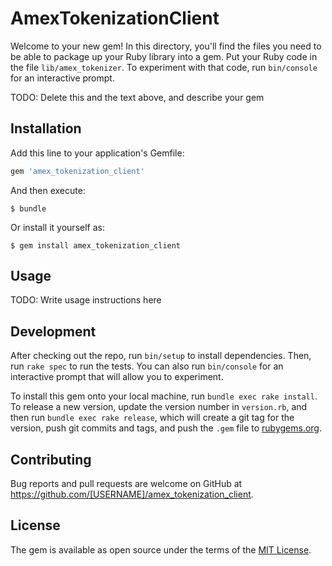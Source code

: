 # AmexTokenizationClient

Welcome to your new gem! In this directory, you'll find the files you need to be able to package up your Ruby library into a gem. Put your Ruby code in the file `lib/amex_tokenizer`. To experiment with that code, run `bin/console` for an interactive prompt.

TODO: Delete this and the text above, and describe your gem

## Installation

Add this line to your application's Gemfile:

```ruby
gem 'amex_tokenization_client'
```

And then execute:

    $ bundle

Or install it yourself as:

    $ gem install amex_tokenization_client

## Usage

TODO: Write usage instructions here

## Development

After checking out the repo, run `bin/setup` to install dependencies. Then, run `rake spec` to run the tests. You can also run `bin/console` for an interactive prompt that will allow you to experiment.

To install this gem onto your local machine, run `bundle exec rake install`. To release a new version, update the version number in `version.rb`, and then run `bundle exec rake release`, which will create a git tag for the version, push git commits and tags, and push the `.gem` file to [rubygems.org](https://rubygems.org).

## Contributing

Bug reports and pull requests are welcome on GitHub at https://github.com/[USERNAME]/amex_tokenization_client.

## License

The gem is available as open source under the terms of the [MIT License](https://opensource.org/licenses/MIT).
